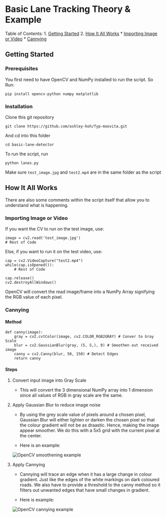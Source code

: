 # Basic Lane Tracking Theory & Example

Table of Contents:
    1. [Getting Started](#getting-started)
    2. [How It All Works](#how-it-all-works)
        * [Importing Image or Video](#importing-image-or-video)
        * [Cannying](#cannying)

## Getting Started

### Prerequisites

You first need to have OpenCV and NumPy installed to run the script. So Run:

`pip install opencv-python numpy matplotlib`

### Installation

Clone this git repository

`git clone https://github.com/ashley-koh/fyp-moovita.git`

And cd into this folder

`cd basic-lane-detector`

To run the script, run

`python lanes.py`

Make sure `test_image.jpg` and `test2.mp4` are in the same folder as the script

## How It All Works

There are also some comments within the script itself that allow you to understand what is happening.

### Importing Image or Video

If you want the CV to run on the test image, use:

```
image = cv2.read('test_image.jpg')
# Rest of Code
```

Else, if you want to run it on the test video, use:

```
cap = cv2.VideoCapture("test2.mp4")
while(cap.isOpened()):
    # Rest of Code

cap.release()
cv2.destroyAllWindows()
```

OpenCV will convert the read image/frame into a NumPy Array signifying the RGB value of each pixel.

### Cannying

#### Method

```
def canny(image):
    gray = cv2.cvtColor(image, cv2.COLOR_RGB2GRAY) # Conver to Gray Scale
    blur = cv2.GaussianBlur(gray, (5, 5,), 0) # Smoothen out received image
    canny = cv2.Canny(blur, 50, 150) # Detect Edges
    return canny
```

#### Steps

1. Convert input image into Gray Scale
    * This will convert the 3 dimensional NumPy array into 1 dimension since all values of RGB in gray scale are the same.

2. Apply Gaussian Blur to reduce image noise
    * By using the grey scale value of pixels around a chosen pixel, Gaussian Blur will either lighten or darken the chosen pixel so that the colour gradient will not be as draastic. Hence, making the image appear smoother. We do this with a 5x5 grid with the current pixel at the center.
    
    * Here is an example:
    
    ![OpenCV smoothening example](https://docs.opencv.org/3.1.0/filter.jpg)

3. Apply Cannying
    * Cannying will trace an edge when it has a large change in colour gradient. Just like the edges of the white markings on dark coloured roads. We also have to provide a threshold to the canny method so it filters out unwanted edges that have small changes in gradient.

    * Here is example:

    ![OpenCV cannying example](http://scikit-image.org/docs/dev/_images/sphx_glr_plot_canny_001.png)
